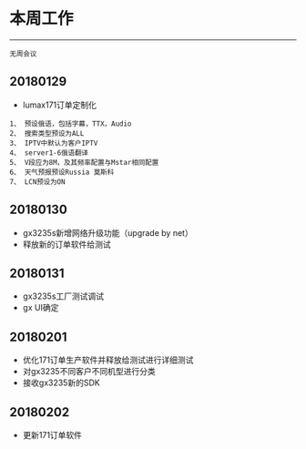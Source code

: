# 本周工作  
***
`无周会议`  
## 20180129	 
- lumax171订单定制化  
```
1、 预设俄语，包括字幕，TTX，Audio 
2、 搜索类型预设为ALL 
3、 IPTV中默认为客户IPTV 
4、 server1-6俄语翻译 
5、 V段应为8M，及其频率配置与Mstar相同配置 
6、 天气预报预设Russia 莫斯科 
7、 LCN预设为ON 
```    
## 20180130  
- gx3235s新增网络升级功能（upgrade by net） 
- 释放新的订单软件给测试  

## 20180131 
- gx3235s工厂测试调试  
- gx UI确定  

## 20180201 
- 优化171订单生产软件并释放给测试进行详细测试  
- 对gx3235不同客户不同机型进行分类  
- 接收gx3235新的SDK  

## 20180202  
- 更新171订单软件  